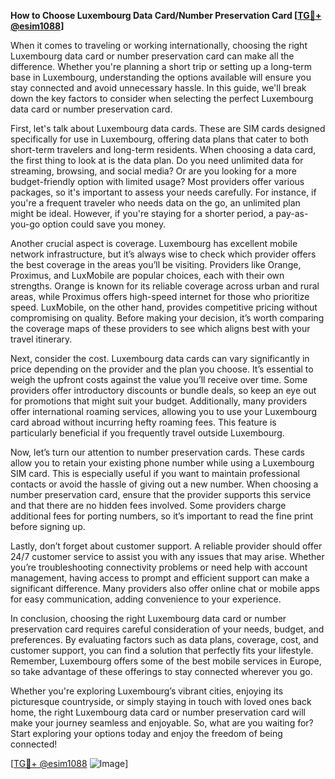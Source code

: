 **How to Choose Luxembourg Data Card/Number Preservation Card [[TG💪+ @esim1088](https://t.me/s/esim1088)]**

When it comes to traveling or working internationally, choosing the right Luxembourg data card or number preservation card can make all the difference. Whether you're planning a short trip or setting up a long-term base in Luxembourg, understanding the options available will ensure you stay connected and avoid unnecessary hassle. In this guide, we'll break down the key factors to consider when selecting the perfect Luxembourg data card or number preservation card.

First, let's talk about Luxembourg data cards. These are SIM cards designed specifically for use in Luxembourg, offering data plans that cater to both short-term travelers and long-term residents. When choosing a data card, the first thing to look at is the data plan. Do you need unlimited data for streaming, browsing, and social media? Or are you looking for a more budget-friendly option with limited usage? Most providers offer various packages, so it's important to assess your needs carefully. For instance, if you're a frequent traveler who needs data on the go, an unlimited plan might be ideal. However, if you're staying for a shorter period, a pay-as-you-go option could save you money.

Another crucial aspect is coverage. Luxembourg has excellent mobile network infrastructure, but it’s always wise to check which provider offers the best coverage in the areas you’ll be visiting. Providers like Orange, Proximus, and LuxMobile are popular choices, each with their own strengths. Orange is known for its reliable coverage across urban and rural areas, while Proximus offers high-speed internet for those who prioritize speed. LuxMobile, on the other hand, provides competitive pricing without compromising on quality. Before making your decision, it’s worth comparing the coverage maps of these providers to see which aligns best with your travel itinerary.

Next, consider the cost. Luxembourg data cards can vary significantly in price depending on the provider and the plan you choose. It’s essential to weigh the upfront costs against the value you’ll receive over time. Some providers offer introductory discounts or bundle deals, so keep an eye out for promotions that might suit your budget. Additionally, many providers offer international roaming services, allowing you to use your Luxembourg card abroad without incurring hefty roaming fees. This feature is particularly beneficial if you frequently travel outside Luxembourg.

Now, let’s turn our attention to number preservation cards. These cards allow you to retain your existing phone number while using a Luxembourg SIM card. This is especially useful if you want to maintain professional contacts or avoid the hassle of giving out a new number. When choosing a number preservation card, ensure that the provider supports this service and that there are no hidden fees involved. Some providers charge additional fees for porting numbers, so it’s important to read the fine print before signing up.

Lastly, don’t forget about customer support. A reliable provider should offer 24/7 customer service to assist you with any issues that may arise. Whether you’re troubleshooting connectivity problems or need help with account management, having access to prompt and efficient support can make a significant difference. Many providers also offer online chat or mobile apps for easy communication, adding convenience to your experience.

In conclusion, choosing the right Luxembourg data card or number preservation card requires careful consideration of your needs, budget, and preferences. By evaluating factors such as data plans, coverage, cost, and customer support, you can find a solution that perfectly fits your lifestyle. Remember, Luxembourg offers some of the best mobile services in Europe, so take advantage of these offerings to stay connected wherever you go.

Whether you're exploring Luxembourg’s vibrant cities, enjoying its picturesque countryside, or simply staying in touch with loved ones back home, the right Luxembourg data card or number preservation card will make your journey seamless and enjoyable. So, what are you waiting for? Start exploring your options today and enjoy the freedom of being connected!

[[TG💪+ @esim1088](https://t.me/s/esim1088) ![Image](https://i.postimg.cc/Y0z9fWf4/image.png)]